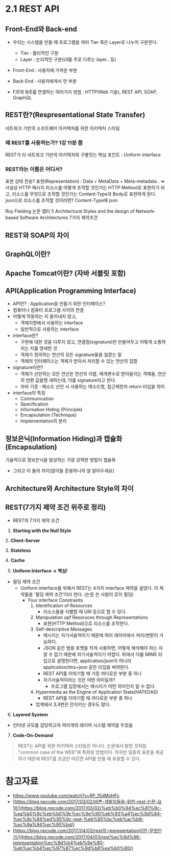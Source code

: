 # 2.1 REST API

## Front-End와 Back-end

- 우리는 시스템을 만들 때 프로그램을 여러 Tier 혹은 Layer로 나누어 구분한다.

  - Tier : 물리적인 구분
  - Layer : 논리적인 구분(UI를 주로 다루는 layer.. 등)

- Front-End : 사용자에 가까운 부분
- Back-End : 사용자에게서 먼 부분
- F/E와 B/E를 연결하는 여러가지 방법 : HTTP(Web 기술), REST API, SOAP, GraphQL

## REST란?(Respresentational State Transfer)

네트워크 기반의 소프트웨어 아키텍처를 위한 아키텍처 스타일

### 왜 REST를 사용하는가? 1강 11분 쯤

REST가 타 네트워크 기반의 아키텍처와 구별짓는 핵심 포인트 : Uniform interface

### REST라는 이름은 어디서?

표현 상태 전송?
표현(Representation) : Data + MetaData + Meta-metadata.. => 사실상 HTTP 메시지
리소스를 어떻게 조작할 것인가는 HTTP Method로 표현하기 되고, 리소스를 무엇으로 조작할 것인가는 Content-Type과 Body로 표현하게 된다.
json으로 리소스를 조작할 것이라면? Content-Type에 json

Roy Fielding 논문 챕터 5
Architectural Styles and the design of Network-based Software Architectures
7가지 제약조건

## REST와 SOAP의 차이

## GraphQL이란?

## Apache Tomcat이란? (자바 서블릿 포함)

## API(Application Programming Interface)

- API란? : Application을 만들기 위한 인터페이스?
- 컴퓨터나 컴퓨터 프로그램 사이의 연결
- 어떻게 작동하는 지 들어내지 않고,
  - 객체지향에서 사용하는 interface
  - 일반적으로 사용하는 interface
- interface란?
  - 구현에 대한 것을 다루지 않고, 연결점(signature)만 만들어두고 어떻게 소통하지는 지를 명세한 것
  - 객체가 정의하는 연산의 모든 signature들을 일컫는 말
  - 객체의 인터페이스는 객체가 받아서 처리할 수 있는 연산의 집합
- signature이란?
  - 객체가 선언하는 모든 연산은 연산의 이름, 매개변수로 받아들이는 객체들, 연산의 반환 값을명 세하는데, 이를 signature라고 한다.
  - 자바 기준 : 메소드 선언 시 사용하는 메소드명, 접근제한자 return 타입을 의미
- interface의 특징
  - Communication
  - Specification
  - Information Hiding (Principle)
  - Encapsulation (Technique)
  - Implementation의 분리

## 정보은닉(Information Hiding)과 캡슐화(Encapsulation)

기술적으로 정보은닉을 달성하는 가장 강력한 방법이 캡슐화

- 그리고 이 둘의 차이(많이들 혼용하니까 잘 알아두세요)

## Architecture와 Architecture Style의 차이

## REST(7가지 제약 조건 위주로 정리)

- REST의 7가지 제약 조건

1. **Starting with the Null Style**

2. **Client-Server**

3. **Stateless**

4️. **Cache**

5. **Uniform Interface → 핵심!**

- 필딩 제약 조건
  - Uniform interface를 위해서 REST는 4가지 Interface 제약을 걸었다. 이 제약들을 '필딩 제약 조건'이라 한다. (논문 쓴 사람이 로이 필딩)
    - Four interface Constraints
      1.  Identification of Resources
          - 리소스들을 식별할 때 URI 등으로 할 수 있다.
      2.  Manipulation opf Resoruces through Representations
          - 표현(HTTP Method)으로 리소스를 조작한다.
      3.  Self-descriptive Messages
          - 메시지는 자기서술적이기 때문에 여러 레이어에서 처리/변환이 가능하다.
          - JSON 같은 범용 포맷을 작게 사용하면, 어떻게 해석해야 하는 지 알 수 없기 때문에 자기서술적이기 어렵다.
            뒤에서 다룰 MIME 타입으로 설명한다면, application/json이 아니라 application/dns+json 같은 타입을 써야한다.
          - REST API를 이야기할 때 가장 까다로운 부분 중 하나
          - 자기서술적이라는 것은 어떤 의미일까?
            - 프로그램 입장에서는 메시지가 어떤 의미인지 알 수 없다.
      4.  Hypermedia as the Engine of Application State(HATEOAS)
          - REST API를 이야기할 때 까다로운 부분 중 하나
      - 업계에서 3,4번은 안지키는 경우도 많다.

6. **Layered System**

- 인터넷 규모를 감당하고자 여러개의 레이어 시스템 제약을 두었음

7. **Code-On-Demand**

> REST는 API를 위한 아키텍처 스타일은 아니다. 논문에서 밝힌 것처럼 "common case of the WEB"에 특화된 방법이다. 하지만 일종의 표준을 제공하기 때문에 REST를 조금만 따르면 API를 만들 때 유용할 수 있다.

# 참고자료

- https://www.youtube.com/watch?v=RP_f5dMoHFc
- [https://blog.npcode.com/2017/03/02/바쁜-개발자들을-위한-rest-논문-요약/](https://blog.npcode.com/2017/03/02/%eb%b0%94%ec%81%9c-%ea%b0%9c%eb%b0%9c%ec%9e%90%eb%93%a4%ec%9d%84-%ec%9c%84%ed%95%9c-rest-%eb%85%bc%eb%ac%b8-%ec%9a%94%ec%95%bd/)
- [https://blog.npcode.com/2017/04/03/rest의-representation이란-무엇인가/](https://blog.npcode.com/2017/04/03/rest%ec%9d%98-representation%ec%9d%b4%eb%9e%80-%eb%ac%b4%ec%97%87%ec%9d%b8%ea%b0%80/)
